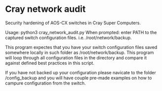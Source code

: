 # Cray network audit

Security hardening of AOS-CX switches in Cray Super Computers.

Usage: python3 cray_network_audit.py
When prompted: enter PATH to the captured switch configuration files. i.e. /root/network/backup.

This program expectes that you have your switch configuration files saved somewhere locally in such folder as /root/network/backup.
This program will loop through all configuration files in the directory and compare it against defined best practices in this script.

If you have not backed up your configuration please navicate to the folder /config_backup and you will have couple pre-made examples on how 
to campure configuration from the switch. 
